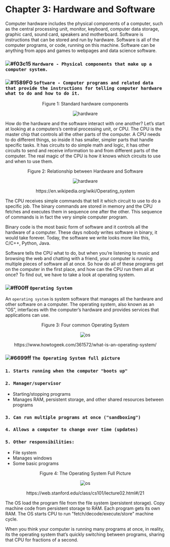 # Chapter 3: Hardware and Software

Computer hardware includes the physical components of a computer, such as the central processing unit, monitor, keyboard,
computer data storage, graphic card, sound card, speakers and motherboard. Software is instructions that can be stored and run
by hardware. Software is all of the computer programs, or code, running on this machine. Software can be anything from apps
and games to webpages and data science software. 

### ![#f03c15](https://placehold.it/15/f03c15/000000?text=+) `Hardware - Physical components that make up a computer system.`

### ![#1589F0](https://placehold.it/15/1589F0/000000?text=+) `Software - Computer programs and related data that provide the instructions for telling computer hardware what to do and how to do it.`

<p align="center">
   Figure 1: Standard hardware components
</p>

<p align="center">
  <img src="https://github.com/XinYangSAU/CSCI1101-Intro-to-Computing/blob/master/Images/hd.png" alt="hardware"/>
</p>

How do the hardware and the software interact with one another? Let’s start at looking at a computers’s central processing
unit, or CPU. The CPU is the master chip that controls all the other parts of the computer. A CPU needs to do different
things, so inside it has smaller, simpler parts that handle specific tasks. It has circuits to do simple math and logic, it
has other circuits to send and receive information to and from different parts of the computer. The real magic of the CPU is
how it knows which circuits to use and when to use them.

<p align="center">
   Figure 2: Relationship between Hardware and Software
</p>

<p align="center">
  <img src="https://github.com/XinYangSAU/CSCI1101-Intro-to-Computing/blob/master/Images/hs.png" alt="hardware"/>
</p>

<p align="center">
https://en.wikipedia.org/wiki/Operating_system
</p>

The CPU receives simple commands that tell it which circuit to use to do a specific job. The binary commands are stored in
memory and the CPU fetches and executes them in sequence one after the other. This sequence of commands is in fact the very
simple computer program.

Binary code is the most basic form of software and it controls all the hardware of a computer. These days nobody writes
software in binary, it would take forever. Today, the software we write looks more like this, C/C++, Python, Java.

Software tells the CPU what to do, but when you’re listening to music and browsing the web and chatting with a friend, your
computer is running multiple pieces of software all at once. So how do all of these programs get on the computer in the first
place, and how can the CPU run them all at once? To find out, we have to take a look at operating system.

### ![#ff00ff](https://placehold.it/15/ff00ff/000000?text=+) `Operating System`

An `operating system` is system software that manages all the hardware and other software on a computer. The operating system,
also known as an “OS”, interfaces with the computer’s hardware and provides services that applications can use.

<p align="center">
   Figure 3: Four common Operating System
</p>

<p align="center">
  <img src="https://github.com/XinYangSAU/CSCI1101-Intro-to-Computing/blob/master/Images/os.png" alt="os"/>
</p>

<p align="center">
https://www.howtogeek.com/361572/what-is-an-operating-system/
</p>

### ![#6699ff](https://placehold.it/15/6699ff/000000?text=+) `The Operating System full picture`

### `1. Starts running when the computer "boots up"`
### `2. Manager/supervisor`
   * Starting/stopping programs
   * Manages RAM, persistent storage, and other shared resources between programs
### `3. Can run multiple programs at once ("sandboxing")`
### `4. Allows a computer to change over time (updates)`
### `5. Other responsibilities:`
   * File system
   * Manages windows
   * Some basic programs

<p align="center">
   Figure 4: The Operating System Full Picture
</p>

<p align="center">
  <img src="https://github.com/XinYangSAU/CSCI1101-Intro-to-Computing/blob/master/Images/os2.png" alt="os"/>
</p>

<p align="center">
https://web.stanford.edu/class/cs101/lecture02.html#/21
</p>

The OS load the program file from the file system (persistent storage). Copy machine code from persistent
storage to RAM. Each program gets its own RAM. The OS starts CPU to run "fetch/decode/execute/store" machine cycle.

When you think your computer is running many programs at once, in reality, its the operating system that’s quickly switching
between programs, sharing that CPU for fractions of a second. 
